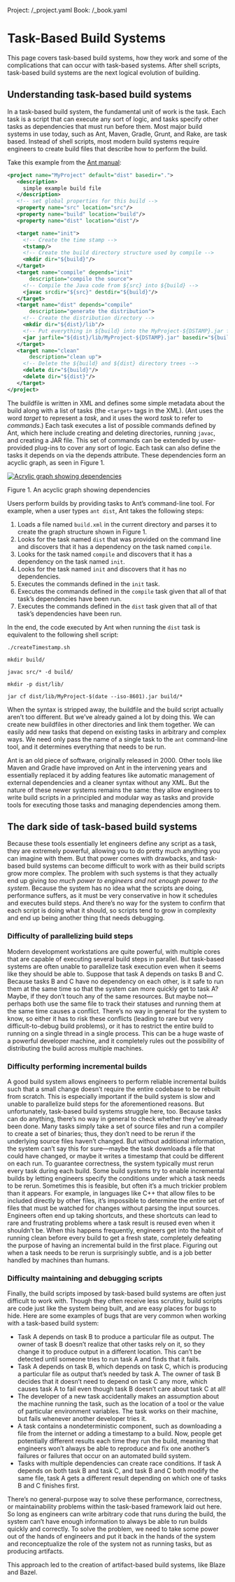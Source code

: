 Project: /_project.yaml
Book: /_book.yaml

# Task-Based Build Systems

This page covers task-based build systems, how they work and some of the
complications that can occur with task-based systems. After shell scripts,
task-based build systems are the next logical evolution of building.


## Understanding task-based build systems

In a task-based build system, the fundamental unit of work is the task. Each
task is a script that can execute any sort of logic, and tasks specify other
tasks as dependencies that must run before them. Most major build systems in use
today, such as Ant, Maven, Gradle, Grunt, and Rake, are task based. Instead of
shell scripts, most modern build systems require engineers to create build files
that describe how to perform the build.

Take this example from the
[Ant manual](https://ant.apache.org/manual/using.html):

```xml
<project name="MyProject" default="dist" basedir=".">
   <description>
     simple example build file
   </description>
   <!-- set global properties for this build -->
   <property name="src" location="src"/>
   <property name="build" location="build"/>
   <property name="dist" location="dist"/>

   <target name="init">
     <!-- Create the time stamp -->
     <tstamp/>
     <!-- Create the build directory structure used by compile -->
     <mkdir dir="${build}"/>
   </target>
   <target name="compile" depends="init"
       description="compile the source">
     <!-- Compile the Java code from ${src} into ${build} -->
     <javac srcdir="${src}" destdir="${build}"/>
   </target>
   <target name="dist" depends="compile"
       description="generate the distribution">
     <!-- Create the distribution directory -->
     <mkdir dir="${dist}/lib"/>
     <!-- Put everything in ${build} into the MyProject-${DSTAMP}.jar file -->
     <jar jarfile="${dist}/lib/MyProject-${DSTAMP}.jar" basedir="${build}"/>
   </target>
   <target name="clean"
       description="clean up">
     <!-- Delete the ${build} and ${dist} directory trees -->
     <delete dir="${build}"/>
     <delete dir="${dist}"/>
   </target>
</project>
```

The buildfile is written in XML and defines some simple metadata about the build
along with a list of tasks (the `<target>` tags in the XML). (Ant uses the word
_target_ to represent a _task_, and it uses the word _task_ to refer to
_commands_.) Each task executes a list of possible commands defined by Ant,
which here include creating and deleting directories, running `javac`, and
creating a JAR file. This set of commands can be extended by user-provided
plug-ins to cover any sort of logic. Each task can also define the tasks it
depends on via the depends attribute. These dependencies form an acyclic graph,
as seen in Figure 1.

[![Acrylic graph showing dependencies](/images/task-dependencies.png)](/images/task-dependencies.png)

Figure 1. An acyclic graph showing dependencies

Users perform builds by providing tasks to Ant’s command-line tool. For example,
when a user types `ant dist`, Ant takes the following steps:

1.  Loads a file named `build.xml` in the current directory and parses it to
    create the graph structure shown in Figure 1.
1.  Looks for the task named `dist` that was provided on the command line and
    discovers that it has a dependency on the task named `compile`.
1.  Looks for the task named `compile` and discovers that it has a dependency on
    the task named `init`.
1.  Looks for the task named `init` and discovers that it has no dependencies.
1.  Executes the commands defined in the `init` task.
1.  Executes the commands defined in the `compile` task given that all of that
    task’s dependencies have been run.
1.  Executes the commands defined in the `dist` task given that all of that
    task’s dependencies have been run.

In the end, the code executed by Ant when running the `dist` task is equivalent
to the following shell script:

```posix-terminal
./createTimestamp.sh

mkdir build/

javac src/* -d build/

mkdir -p dist/lib/

jar cf dist/lib/MyProject-$(date --iso-8601).jar build/*
```

When the syntax is stripped away, the buildfile and the build script actually
aren’t too different. But we’ve already gained a lot by doing this. We can
create new buildfiles in other directories and link them together. We can easily
add new tasks that depend on existing tasks in arbitrary and complex ways. We
need only pass the name of a single task to the `ant` command-line tool, and it
determines everything that needs to be run.

Ant is an old piece of software, originally released in 2000. Other tools like
Maven and Gradle have improved on Ant in the intervening years and essentially
replaced it by adding features like automatic management of external
dependencies and a cleaner syntax without any XML. But the nature of these newer
systems remains the same: they allow engineers to write build scripts in a
principled and modular way as tasks and provide tools for executing those tasks
and managing dependencies among them.

## The dark side of task-based build systems

Because these tools essentially let engineers define any script as a task, they
are extremely powerful, allowing you to do pretty much anything you can imagine
with them. But that power comes with drawbacks, and task-based build systems can
become difficult to work with as their build scripts grow more complex. The
problem with such systems is that they actually end up giving _too much power to
engineers and not enough power to the system_. Because the system has no idea
what the scripts are doing, performance suffers, as it must be very conservative
in how it schedules and executes build steps. And there’s no way for the system
to confirm that each script is doing what it should, so scripts tend to grow in
complexity and end up being another thing that needs debugging.

### Difficulty of parallelizing build steps

Modern development workstations are quite powerful, with multiple cores that are
capable of executing several build steps in parallel. But task-based systems are
often unable to parallelize task execution even when it seems like they should
be able to. Suppose that task A depends on tasks B and C. Because tasks B and C
have no dependency on each other, is it safe to run them at the same time so
that the system can more quickly get to task A? Maybe, if they don’t touch any
of the same resources. But maybe not—perhaps both use the same file to track
their statuses and running them at the same time causes a conflict. There’s no
way in general for the system to know, so either it has to risk these conflicts
(leading to rare but very difficult-to-debug build problems), or it has to
restrict the entire build to running on a single thread in a single process.
This can be a huge waste of a powerful developer machine, and it completely
rules out the possibility of distributing the build across multiple machines.

### Difficulty performing incremental builds

A good build system allows engineers to perform reliable incremental builds such
that a small change doesn’t require the entire codebase to be rebuilt from
scratch. This is especially important if the build system is slow and unable to
parallelize build steps for the aforementioned reasons. But unfortunately,
task-based build systems struggle here, too. Because tasks can do anything,
there’s no way in general to check whether they’ve already been done. Many tasks
simply take a set of source files and run a compiler to create a set of
binaries; thus, they don’t need to be rerun if the underlying source files
haven’t changed. But without additional information, the system can’t say this
for sure—maybe the task downloads a file that could have changed, or maybe it
writes a timestamp that could be different on each run. To guarantee
correctness, the system typically must rerun every task during each build. Some
build systems try to enable incremental builds by letting engineers specify the
conditions under which a task needs to be rerun. Sometimes this is feasible, but
often it’s a much trickier problem than it appears. For example, in languages
like C++ that allow files to be included directly by other files, it’s
impossible to determine the entire set of files that must be watched for changes
without parsing the input sources. Engineers often end up taking shortcuts, and
these shortcuts can lead to rare and frustrating problems where a task result is
reused even when it shouldn’t be. When this happens frequently, engineers get
into the habit of running clean before every build to get a fresh state,
completely defeating the purpose of having an incremental build in the first
place. Figuring out when a task needs to be rerun is surprisingly subtle, and is
a job better handled by machines than humans.

### Difficulty maintaining and debugging scripts

Finally, the build scripts imposed by task-based build systems are often just
difficult to work with. Though they often receive less scrutiny, build scripts
are code just like the system being built, and are easy places for bugs to hide.
Here are some examples of bugs that are very common when working with a
task-based build system:

*   Task A depends on task B to produce a particular file as output. The owner
    of task B doesn’t realize that other tasks rely on it, so they change it to
    produce output in a different location. This can’t be detected until someone
    tries to run task A and finds that it fails.
*   Task A depends on task B, which depends on task C, which is producing a
    particular file as output that’s needed by task A. The owner of task B
    decides that it doesn’t need to depend on task C any more, which causes task
    A to fail even though task B doesn’t care about task C at all!
*   The developer of a new task accidentally makes an assumption about the
    machine running the task, such as the location of a tool or the value of
    particular environment variables. The task works on their machine, but fails
    whenever another developer tries it.
*   A task contains a nondeterministic component, such as downloading a file
    from the internet or adding a timestamp to a build. Now, people get
    potentially different results each time they run the build, meaning that
    engineers won’t always be able to reproduce and fix one another’s failures
    or failures that occur on an automated build system.
*   Tasks with multiple dependencies can create race conditions. If task A
    depends on both task B and task C, and task B and C both modify the same
    file, task A gets a different result depending on which one of tasks B and C
    finishes first.

There’s no general-purpose way to solve these performance, correctness, or
maintainability problems within the task-based framework laid out here. So long
as engineers can write arbitrary code that runs during the build, the system
can’t have enough information to always be able to run builds quickly and
correctly. To solve the problem, we need to take some power out of the hands of
engineers and put it back in the hands of the system and reconceptualize the
role of the system not as running tasks, but as producing artifacts.

This approach led to the creation of artifact-based build systems, like Blaze
and Bazel.
